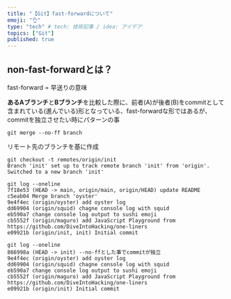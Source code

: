 ```yaml
---
title: "【Git】fast-forwardについて"
emoji: "👌"
type: "tech" # tech: 技術記事 / idea: アイデア
topics: ["Git"]
published: true
---
```


## non-fast-forwardとは？
fast-forward = 早送りの意味

**あるAブランチ**と**Bブランチ**を比較した際に、前者(A)が後者(B)をcommitとして含まれている(進んでいる)形となっている、fast-forwardな形ではあるが、commitを独立させたい時にパターンの事

```git
git merge --no-ff branch
```

リモート先のブランチを基に作成
```git
git checkout -t remotes/origin/init
Branch 'init' set up to track remote branch 'init' from 'origin'.
Switched to a new branch 'init'
```

```git
git log --oneline
7f18e53 (HEAD -> main, origin/main, origin/HEAD) update README
c5eab04 Merge branch 'oyster'
9e4f4ec (origin/oyster) add oyster log
dd69904 (origin/squid) chagne console log with squid
eb590a7 change console log output to sushi emoji
cb5552f (origin/maguro) add JavaScript Playground from https://github.com/DiveIntoHacking/one-liners
e09921b (origin/init, init) Initial commit
```

```git
git log --oneline
866998a (HEAD -> init) --no-ffとした事でcommitが独立
9e4f4ec (origin/oyster) add oyster log
dd69904 (origin/squid) chagne console log with squid
eb590a7 change console log output to sushi emoji
cb5552f (origin/maguro) add JavaScript Playground from https://github.com/DiveIntoHacking/one-liners
e09921b (origin/init) Initial commit
```


